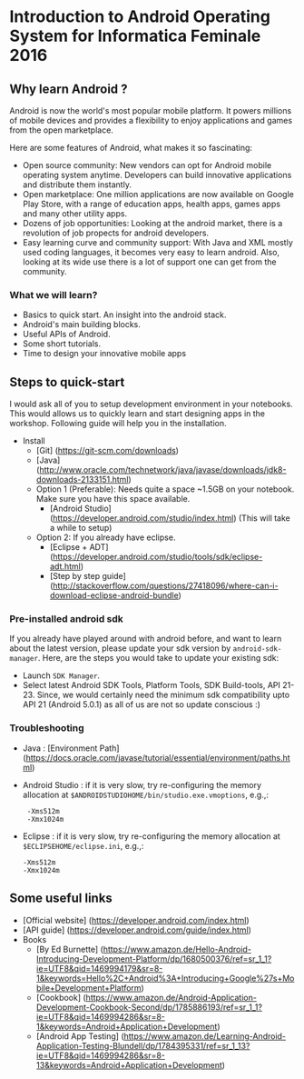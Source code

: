 # Introduction to Android Operating System for Informatica Feminale 2016

## Why learn Android ?

Android is now the world's most popular mobile platform. It powers millions of mobile devices and provides a flexibility to enjoy applications and games from the open marketplace.

Here are some features of Android, what makes it so fascinating:
* Open source community:
New vendors can opt for Android mobile operating system anytime. Developers can build innovative applications and distribute them instantly.
* Open marketplace:
One million applications are now available on Google Play Store, with a range of education apps, health apps, games apps and many other utility apps.
* Dozens of job opportunities:
Looking at the android market, there is a revolution of job propects for android developers.
* Easy learning curve and community support:
With Java and XML mostly used coding languages, it becomes very easy to learn android. Also, looking at its wide use there is a lot of support one can get from the community.

### What we will learn?
* Basics to quick start. An insight into the android stack.
* Android's main building blocks.
* Useful APIs of Android.
* Some short tutorials.
* Time to design your innovative mobile apps

## Steps to quick-start
I would ask all of you to setup development environment in your notebooks. This would allows us to quickly learn and start designing apps in the workshop. Following guide will help you in the installation.

* Install 
  * [Git] (https://git-scm.com/downloads)
  * [Java] (http://www.oracle.com/technetwork/java/javase/downloads/jdk8-downloads-2133151.html)
  * Option 1 (Preferable): Needs quite a space ~1.5GB on your notebook. Make sure you have this space available.
    * [Android Studio] (https://developer.android.com/studio/index.html)
    (This will take a while to setup)
  * Option 2: If you already have eclipse.
    * [Eclipse + ADT] (https://developer.android.com/studio/tools/sdk/eclipse-adt.html)
    * [Step by step guide] (http://stackoverflow.com/questions/27418096/where-can-i-download-eclipse-android-bundle)

### Pre-installed android sdk
If you already have played around with android before, and want to learn about the latest version, please update your sdk version by `android-sdk-manager`. Here, are the steps you would take to update your existing sdk:
  * Launch `SDK Manager`.
  * Select latest Android SDK Tools, Platform Tools, SDK Build-tools, API 21-23. Since, we would certainly need the minimum sdk compatibility upto API 21 (Android 5.0.1) as all of us are not so update conscious :) 

### Troubleshooting
  * Java : 
    [Environment Path] (https://docs.oracle.com/javase/tutorial/essential/environment/paths.html)
  * Android Studio : 
    if it is very slow, try re-configuring the memory allocation at ` $ANDROIDSTUDIOHOME/bin/studio.exe.vmoptions `, e.g.,:

     ```
      -Xms512m
      -Xmx1024m
      ```
  * Eclipse : 
    if it is very slow, try re-configuring the memory allocation at `$ECLIPSEHOME/eclipse.ini`, e.g.,:

      ```
      -Xms512m
      -Xmx1024m
      ```

## Some useful links
* [Official website] (https://developer.android.com/index.html)
* [API guide] (https://developer.android.com/guide/index.html)
* Books
  * [By Ed Burnette] (https://www.amazon.de/Hello-Android-Introducing-Development-Platform/dp/1680500376/ref=sr_1_1?ie=UTF8&qid=1469994179&sr=8-1&keywords=Hello%2C+Android%3A+Introducing+Google%27s+Mobile+Development+Platform)
  * [Cookbook] (https://www.amazon.de/Android-Application-Development-Cookbook-Second/dp/1785886193/ref=sr_1_1?ie=UTF8&qid=1469994286&sr=8-1&keywords=Android+Application+Development)
  * [Android App Testing] (https://www.amazon.de/Learning-Android-Application-Testing-Blundell/dp/1784395331/ref=sr_1_13?ie=UTF8&qid=1469994286&sr=8-13&keywords=Android+Application+Development)

